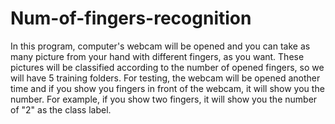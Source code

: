 # Num-of-fingers-recognition
In this program, computer's webcam will be opened and you can take as many picture from your hand with different fingers, as you want.
These pictures will be classified according to the number of opened fingers, so we will have 5 training folders.
For testing, the webcam will be opened another time and if you show you fingers in front of the webcam, it will show you the number.
For example, if you show two fingers, it will show you the number of "2" as the class label.
